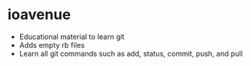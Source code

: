 # ioavenue

* Educational material to learn git 
* Adds empty rb files 
* Learn all git commands such as add, status, commit, push, and pull
